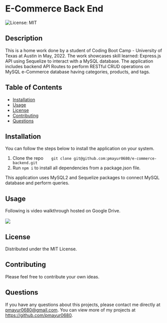 # E-Commerce Back End
![License: MIT](https://img.shields.io/badge/License-MIT-yellow.svg)
  ## Description
This is a home work done by a student of Coding Boot Camp - University of Texas at Austin in May, 2022. The work showcases skill learned: Express.js API using Sequelize to interact with a MySQL database. The application includes backend API Routes to perform RESTful CRUD operations on MySQL e-Commerce database having categories, products, and tags.
  ## Table of Contents
  - [Installation](#installation)
  - [Usage](#usage)
  - [License](#license)  
  - [Contributing](#contributing)
  - [Questions](#questions)  
  ## Installation
You can follow the steps below to install the application on your system.

1. Clone the repo
`    git clone git@github.com:pmayur0680/e-commerce-backend.git
`    
2. Run `npm i` to install all dependencies from a package.json file.

This application uses MySQL2 and Sequelize packages to connect MySQL database and perform queries.
  ## Usage
Following is video walkthrough hosted on Google Drive.<br /><br />
[<img src="https://user-images.githubusercontent.com/101486770/167029094-e2d67cdd-13b7-4f83-8412-0fbcdf4cf92b.gif">](https://drive.google.com/file/d/1k7EyjZvipJU7Ybe1QxmkbJq-PXwk3G7H/view "E-Commerce Back End")
  ## License
Distributed under the MIT License.
  ## Contributing
Please feel free to contribute your own ideas.
  ## Questions
If you have any questions about this projects, please contact me directly at pmayur0680@gmail.com. You can view more of my projects at https://github.com/pmayur0680.